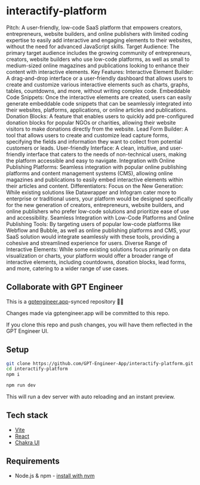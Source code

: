 # interactify-platform

Pitch: A user-friendly, low-code SaaS platform that empowers creators, entrepreneurs, website builders, and online publishers with limited coding expertise to easily add interactive and engaging elements to their websites, without the need for advanced JavaScript skills.
Target Audience: The primary target audience includes the growing community of entrepreneurs, creators, website builders who use low-code platforms, as well as small to medium-sized online magazines and publications looking to enhance their content with interactive elements.
Key Features:
Interactive Element Builder: A drag-and-drop interface or a user-friendly dashboard that allows users to create and customize various interactive elements such as charts, graphs, tables, countdowns, and more, without writing complex code.
Embeddable Code Snippets: Once the interactive elements are created, users can easily generate embeddable code snippets that can be seamlessly integrated into their websites, platforms, applications, or online articles and publications.
Donation Blocks: A feature that enables users to quickly add pre-configured donation blocks for popular NGOs or charities, allowing their website visitors to make donations directly from the website.
Lead Form Builder: A tool that allows users to create and customize lead capture forms, specifying the fields and information they want to collect from potential customers or leads.
User-friendly Interface: A clean, intuitive, and user-friendly interface that caters to the needs of non-technical users, making the platform accessible and easy to navigate.
Integration with Online Publishing Platforms: Seamless integration with popular online publishing platforms and content management systems (CMS), allowing online magazines and publications to easily embed interactive elements within their articles and content.
Differentiators:
Focus on the New Generation: While existing solutions like Datawrapper and Infogram cater more to enterprise or traditional users, your platform would be designed specifically for the new generation of creators, entrepreneurs, website builders, and online publishers who prefer low-code solutions and prioritize ease of use and accessibility.
Seamless Integration with Low-Code Platforms and Online Publishing Tools: By targeting users of popular low-code platforms like Webflow and Bubble, as well as online publishing platforms and CMS, your SaaS solution would integrate seamlessly with these tools, providing a cohesive and streamlined experience for users.
Diverse Range of Interactive Elements: While some existing solutions focus primarily on data visualization or charts, your platform would offer a broader range of interactive elements, including countdowns, donation blocks, lead forms, and more, catering to a wider range of use cases.

## Collaborate with GPT Engineer

This is a [gptengineer.app](https://gptengineer.app)-synced repository 🌟🤖

Changes made via gptengineer.app will be committed to this repo.

If you clone this repo and push changes, you will have them reflected in the GPT Engineer UI.

## Setup

```sh
git clone https://github.com/GPT-Engineer-App/interactify-platform.git
cd interactify-platform
npm i
```

```sh
npm run dev
```

This will run a dev server with auto reloading and an instant preview.

## Tech stack

- [Vite](https://vitejs.dev/)
- [React](https://react.dev/)
- [Chakra UI](https://chakra-ui.com/)

## Requirements

- Node.js & npm - [install with nvm](https://github.com/nvm-sh/nvm#installing-and-updating)

